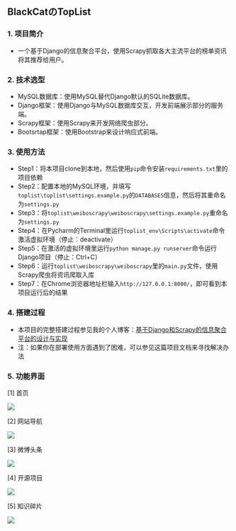 ## BlackCatのTopList

### 1. 项目简介

- 一个基于Django的信息聚合平台，使用Scrapy抓取各大主流平台的榜单资讯将其推荐给用户。

### 2. 技术选型

- MySQL数据库：使用MySQL替代Django默认的SQLite数据库。
- Django框架：使用Django与MySQL数据库交互，开发前端展示部分的服务端。
- Scrapy框架：使用Scrapy来开发网络爬虫部分。
- Bootsrtap框架：使用Bootstrap来设计响应式前端。

### 3. 使用方法

- Step1：将本项目clone到本地，然后使用`pip`命令安装`requirements.txt`里的项目依赖
- Step2：配置本地的MySQL环境，并填写`toplist\toplist\settings.example.py`的`DATABASES`信息，然后将其重命名为`settings.py`
- Step3：将`toplist\weiboscrapy\weiboscrapy\settings.example.py`重命名为`settings.py`
- Step4：在Pycharm的Terminal里运行`toplist_env\Scripts\activate`命令激活虚拟环境（停止：deactivate）
- Step5：在激活的虚拟环境里运行`python manage.py runserver`命令运行Django项目（停止：Ctrl+C）
- Step6：运行`toplist\weiboscrapy\weiboscrapy`里的`main.py`文件，使用Scrapy爬虫将资讯爬取入库
- Step7：在Chrome浏览器地址栏输入`http://127.0.0.1:8000/`，即可看到本项目运行后的结果

### 4. 搭建过程

- 本项目的完整搭建过程参见我的个人博客：[基于Django和Scrapy的信息聚合平台的设计与实现](https://www.blackcat.monster/index.php/2020/05/27/%e5%9f%ba%e4%ba%8edjango%e5%92%8cscrapy%e7%9a%84%e4%bf%a1%e6%81%af%e8%81%9a%e5%90%88%e5%b9%b3%e5%8f%b0%e7%9a%84%e8%ae%be%e8%ae%a1%e4%b8%8e%e5%ae%9e%e7%8e%b0/)
- 注：如果你在部署使用方面遇到了困难，可以参见这篇项目文档来寻找解决办法

### 5. 功能界面

[1] 首页

![](https://chevereto.blackcat.monster/images/2020/05/22/16da93f6f64605b8fb1349b4df9b3164.png)

[2] 网站导航

![](https://chevereto.blackcat.monster/images/2020/05/22/a5eafd3327f724332a3c59737a1539ab.png)

[3] 微博头条

![](https://chevereto.blackcat.monster/images/2020/05/27/9aba40eb181de91bd82b5889b6a703fa.png)

[4] 开源项目

![](https://chevereto.blackcat.monster/images/2020/05/22/7c9ff8104cced93b0fc5cb49e8ce18a1.png)

[5] 知识碎片

![](https://chevereto.blackcat.monster/images/2020/05/22/024a1cd5bd1bd4d11765bba9b167fca3.png)